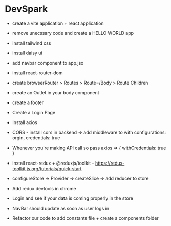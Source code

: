 # DevSpark

- create a vite application + react application
- remove unecssary code and create a HELLO WORLD app
- install tailwind css
- install daisy ui
- add navbar component to app.jsx

- install react-router-dom
- create browserRouter > Routes > Route=/Body > Route Children
- create an Outlet in your body component
- create a footer

- Create a Login Page
- Install axios
- CORS - install cors in backend => add middleware to with configurations: orgin, credentials: true
- Whenever you're making API call so pass axios => { withCredentials: true }

- install react-redux + @reduxjs/toolkit - https://redux-toolkit.js.org/tutorials/quick-start
- configureStore => Provider => createSlice => add reducer to store
- Add redux devtools in chrome
- Login and see if your data is coming properly in the store
- NavBar should update as soon as user logs in
- Refactor our code to add constants file + create a components folder